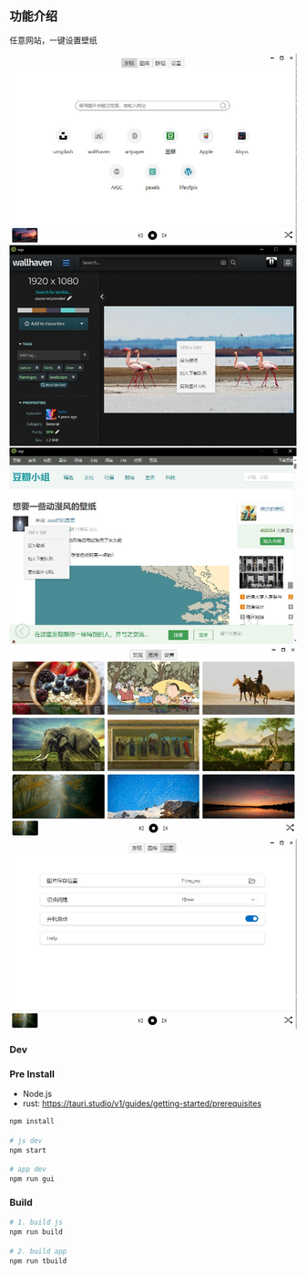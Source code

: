 ## 功能介绍
任意网站，一键设置壁纸

![](./assets/Screenshot-main.jpg)
![](./assets/Screenshot-rightclick.jpg)
![](./assets/Screenshot-rightclick2.jpg)
![](./assets/Screenshot-playlist.jpg)
![](./assets/Screenshot-setting.jpg)

### Dev
### Pre Install
- Node.js
- rust: https://tauri.studio/v1/guides/getting-started/prerequisites


```sh
npm install

# js dev
npm start

# app dev
npm run gui
```

### Build
```sh
# 1. build js
npm run build

# 2. build app
npm run tbuild
```
